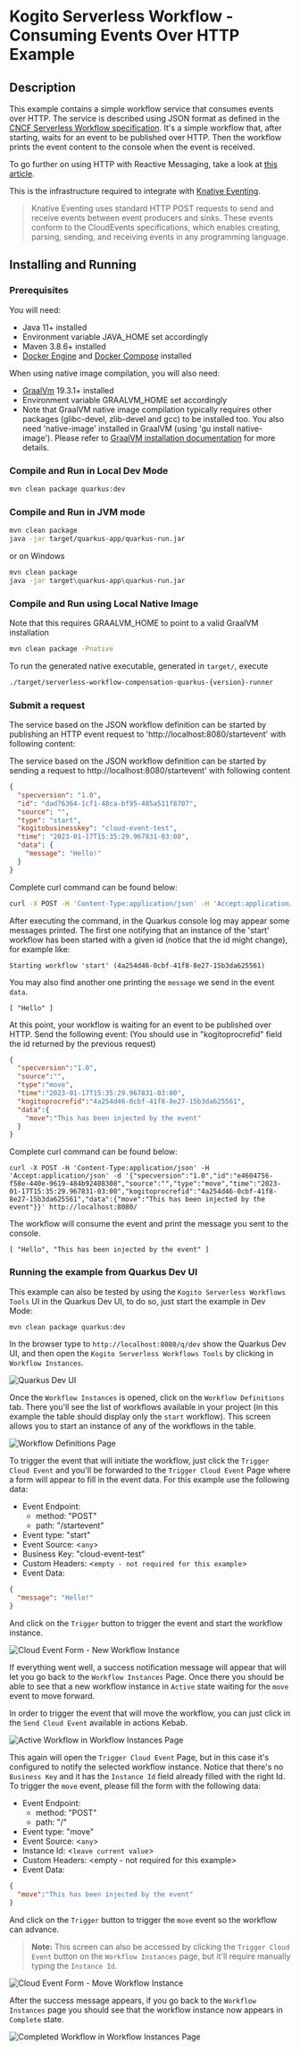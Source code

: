 # Kogito Serverless Workflow - Consuming Events Over HTTP Example

## Description

This example contains a simple workflow service that consumes events over HTTP. 
The service is described using JSON format as defined in the 
[CNCF Serverless Workflow specification](https://github.com/serverlessworkflow/specification).
It's a simple workflow that, after starting, waits for an event to be published over HTTP.
Then the workflow prints the event content to the console when the event is received.

To go further on using HTTP with Reactive Messaging, take a look at [this article](https://quarkus.io/guides/reactive-messaging-http.html).

This is the infrastructure required to integrate with [Knative Eventing](https://knative.dev/docs/eventing/).

> Knative Eventing uses standard HTTP POST requests to send and receive events between event producers and sinks. These events conform to the CloudEvents specifications, which enables creating, parsing, sending, and receiving events in any programming language.

## Installing and Running

### Prerequisites
 
You will need:
  - Java 11+ installed
  - Environment variable JAVA_HOME set accordingly
  - Maven 3.8.6+ installed
  - [Docker Engine](https://docs.docker.com/engine/) and [Docker Compose](https://docs.docker.com/compose/) installed

When using native image compilation, you will also need: 
  - [GraalVm](https://www.graalvm.org/downloads/) 19.3.1+ installed
  - Environment variable GRAALVM_HOME set accordingly
  - Note that GraalVM native image compilation typically requires other packages (glibc-devel, zlib-devel and gcc) to be installed too.  You also need 'native-image' installed in GraalVM (using 'gu install native-image'). Please refer to [GraalVM installation documentation](https://www.graalvm.org/docs/reference-manual/aot-compilation/#prerequisites) for more details.

### Compile and Run in Local Dev Mode

```sh
mvn clean package quarkus:dev
```

### Compile and Run in JVM mode

```sh
mvn clean package 
java -jar target/quarkus-app/quarkus-run.jar
```

or on Windows

```sh
mvn clean package
java -jar target\quarkus-app\quarkus-run.jar
```

### Compile and Run using Local Native Image
Note that this requires GRAALVM_HOME to point to a valid GraalVM installation

```sh
mvn clean package -Pnative
```
  
To run the generated native executable, generated in `target/`, execute

```sh
./target/serverless-workflow-compensation-quarkus-{version}-runner
```

### Submit a request

The service based on the JSON workflow definition can be started by publishing an HTTP event request to 'http://localhost:8080/startevent'
with following content:

The service based on the JSON workflow definition can be started by sending a request to http://localhost:8080/startevent'
with following content

```json
{
  "specversion": "1.0",
  "id": "dad76364-1cf1-48ca-bf95-485a511f8707",
  "source": "",
  "type": "start",
  "kogitobusinesskey": "cloud-event-test",
  "time": "2023-01-17T15:35:29.967831-03:00",
  "data": {
    "message": "Hello!"
  }
}
```

Complete curl command can be found below:

```sh
curl -X POST -H 'Content-Type:application/json' -H 'Accept:application/json' -d  '{"specversion":"1.0","id": "dad76364-1cf1-48ca-bf95-485a511f8707","source":"","type":"start","kogitobusinesskey": "cloud-event-test","time":"2023-01-17T15:35:29.967831-03:00","data":{"message":"Hello!"}}' http://localhost:8080/startevent
```

After executing the command, in the Quarkus console log may appear some messages printed. The first one notifying that an
instance of the 'start' workflow has been started with a given id (notice that the id might change), for example like:
```shell
Starting workflow 'start' (4a254d46-0cbf-41f8-8e27-15b3da625561)
```

You may also find another one printing the `message` we send in the event `data`.
```shell
[ "Hello" ]
```

At this point, your workflow is waiting for an event to be published over HTTP. Send the following event: (You should
use in "kogitoprocrefid" field the id returned by the previous request)

```json
{
  "specversion":"1.0",
  "source":"",
  "type":"move",
  "time":"2023-01-17T15:35:29.967831-03:00",
  "kogitoprocrefid":"4a254d46-0cbf-41f8-8e27-15b3da625561",
  "data":{
    "move":"This has been injected by the event"
  }
}
```

Complete curl command can be found below:

```shell
curl -X POST -H 'Content-Type:application/json' -H 'Accept:application/json' -d '{"specversion":"1.0","id":"e4604756-f58e-440e-9619-484b92408308","source":"","type":"move","time":"2023-01-17T15:35:29.967831-03:00","kogitoprocrefid":"4a254d46-0cbf-41f8-8e27-15b3da625561","data":{"move":"This has been injected by the event"}}' http://localhost:8080/
```

The workflow will consume the event and print the message you sent to the console.

```shell
[ "Hello", "This has been injected by the event" ]
```

### Running the example from Quarkus Dev UI

This example can also be tested by using the `Kogito Serverless Workflows Tools` UI in the Quarkus Dev UI, to do so, just
start the example in Dev Mode:

```sh
mvn clean package quarkus:dev
```

In the browser type to `http://localhost:8080/q/dev` show the Quarkus Dev UI, and then open the `Kogito Serverless Workflows Tools` 
by clicking in `Workflow Instances`.

![Quarkus Dev UI](docs/0_dev-ui.png)

Once the `Workflow Instances` is opened, click on the `Workflow Definitions` tab. There you'll see the list of
workflows available in your project (in this example the table should display only the `start` workflow). 
This screen allows you to start an instance of any of the workflows in the table.

![Workflow Definitions Page](docs/1_workflow_definitions.png)

To trigger the event that will initiate the workflow, just click the `Trigger Cloud Event` and you'll be forwarded to the 
`Trigger Cloud Event` Page where a form will appear to fill in the event data. For this example use the following data:

- Event Endpoint:
  - method: "POST"
  - path: "/startevent"
- Event type: "start"
- Event Source: <`any`>
- Business Key: "cloud-event-test"
- Custom Headers: <`empty - not required for this example`>
- Event Data:
```json
{
  "message": "Hello!"
}
```

And click on the `Trigger` button to trigger the event and start the workflow instance.

![Cloud Event Form - New Workflow Instance](docs/2_start-cloud.event.png)

If everything went well, a success notification message will appear that will let you go back to the 
`Workflow Instances` Page. Once there you should be able to see that a new workflow instance in `Active` state waiting 
for the `move` event to move forward.

In order to trigger the event that will move the workflow, you can just click in the `Send Cloud Event` available in actions Kebab.

![Active Workflow in Workflow Instances Page](docs/3_kebab-send-event.png)

This again will open the `Trigger Cloud Event` Page, but in this case it's configured to notify the selected workflow instance.
Notice that there's no `Business Key` and it has the `Instance Id` field already filled with the right Id. 
To trigger the `move` event, please fill the form with the following data:

- Event Endpoint:
    - method: "POST"
    - path: "/"
- Event type: "move"
- Event Source: <`any`>
- Instance Id: <`leave current value`>
- Custom Headers: <empty - not required for this example>
- Event Data:
```json
{
  "move":"This has been injected by the event"
}
```

And click on the `Trigger` button to trigger the `move` event so the workflow can advance.

> **Note:**
> This screen can also be accessed by clicking the `Trigger Cloud Event` button on the `Workflow Instances` page, but 
> it'll require manually typing the `Instance Id`. 

![Cloud Event Form - Move Workflow Instance](docs/4_move-cloud-event.png)

After the success message appears, if you go back to the `Workflow Instances` page you should see that the workflow 
instance now appears in `Complete` state.

![Completed Workflow in Workflow Instances Page](docs/5_workflow-completed.png)

